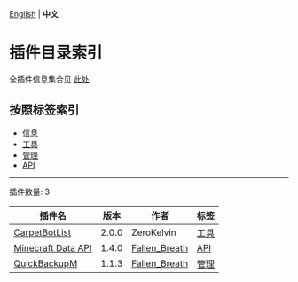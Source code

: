 [English](readme.md) | **中文**

# 插件目录索引

全插件信息集合见 [此处](./full-zh_cn.md)

## 按照标签索引

- [信息](/labels/information/readme-zh_cn.md)
- [工具](/labels/tool/readme-zh_cn.md)
- [管理](/labels/management/readme-zh_cn.md)
- [API](/labels/api/readme-zh_cn.md)

-------

插件数量: 3

| 插件名 | 版本 | 作者 | 标签 |
| --- | --- | --- | --- |
| [CarpetBotList](/plugins/carpetbotlist/readme-zh_cn.md) | 2.0.0 | ZeroKelvin | [工具](/labels/tool/readme-zh_cn.md) |
| [Minecraft Data API](/plugins/minecraft_data_api/readme-zh_cn.md) | 1.4.0 | [Fallen_Breath](https://github.com/Fallen-Breath) | [API](/labels/api/readme-zh_cn.md) |
| [QuickBackupM](/plugins/quick_backup_multi/readme-zh_cn.md) | 1.1.3 | [Fallen_Breath](https://github.com/Fallen-Breath) | [管理](/labels/management/readme-zh_cn.md) |
